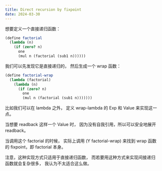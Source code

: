 ```yaml
---
title: Direct recursion by fixpoint
date: 2024-03-30
---
```


想要定义一个直接递归函数：

```scheme
(define factorial
  (lambda (n)
    (if (zero? n)
      one
      (mul n (factorial (sub1 n))))))
```

我们可以先发现它是直接递归的，
然后生成一个 wrap 函数：

```scheme
(define factorial-wrap
  (lambda (factorial)
    (lambda (n)
      (if (zero? n)
        one
        (mul n (factorial (sub1 n)))))))
```

比如我们可以在 lambda 之外，
定义 wrap-lambda 的 Exp 和 Value 来实现这一点。

当想要 readback 这样一个 Value 时，
因为没有自我引用，所以可以安全地展开 readback。

当调用这个 factorial 的时候，
实际上调用 (Y factorial-wrap)
来找到 wrap 函数的 fixpoint，即 factorial 本身。

注意，这种实现方式只适用于直接递归函数，
而若要用这种方式来实现间接递归函数就会复杂很多，
我认为不太适合这么做。
